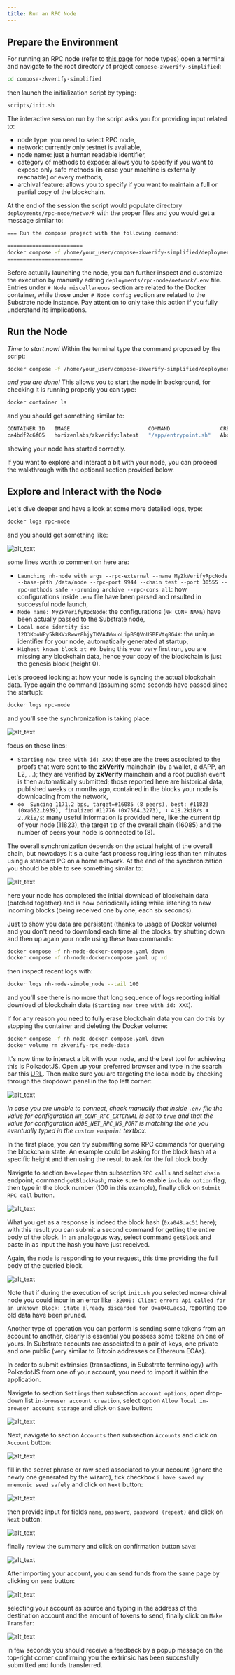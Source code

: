 ```yaml
---
title: Run an RPC Node
---
```


## Prepare the Environment

For running an RPC node (refer to [this page](../01-preliminaries.md#node-types.md) for node types) open a terminal and navigate to the root directory of project `compose-zkverify-simplified`:

```bash
cd compose-zkverify-simplified
```

then launch the initialization script by typing:

```bash
scripts/init.sh
```

The interactive session run by the script asks you for providing input related to:

- node type: you need to select RPC node,
- network: currently only testnet is available,
- node name: just a human readable identifier,
- category of methods to expose: allows you to specify if you want to expose only safe methods (in case your machine is externally reachable) or every methods,
- archival feature: allows you to specify if you want to maintain a full or partial copy of the blockchain.

At the end of the session the script would populate directory `deployments/rpc-node/`*`network`* with the proper files and you would get a message similar to:

```bash
=== Run the compose project with the following command: 

========================
docker compose -f /home/your_user/compose-zkverify-simplified/deployments/rpc-node/testnet/docker-compose.yml up -d
========================
```

Before actually launching the node, you can further inspect and customize the execution by manually editing `deployments/rpc-node/`*`network`*`/.env` file. Entries under `# Node miscellaneous` section are related to the Docker container, while those under `# Node config` section are related to the Substrate node instance. Pay attention to only take this action if you fully understand its implications.

## Run the Node

*Time to start now!* Within the terminal type the command proposed by the script:

```bash
docker compose -f /home/your_user/compose-zkverify-simplified/deployments/rpc-node/testnet/docker-compose.yml up -d
```

*and you are done!* This allows you to start the node in background, for checking it is running properly you can type:

```bash
docker container ls
```

and you should get something similar to:

```bash
CONTAINER ID   IMAGE                         COMMAND                CREATED              STATUS              NAMES
ca4bdf2c6f05   horizenlabs/zkverify:latest   "/app/entrypoint.sh"   About a minute ago   Up About a minute   rpc-node
```

showing your node has started correctly.

If you want to explore and interact a bit with your node, you can proceed the walkthrough with the optional section provided below.

## Explore and Interact with the Node

Let's dive deeper and have a look at some more detailed logs, type:

```bash
docker logs rpc-node
```

and you should get something like:

![alt_text](./img/node_start.png)

some lines worth to comment on here are:

- `Launching nh-node with args --rpc-external --name MyZkVerifyRpcNode --base-path /data/node --rpc-port 9944 --chain test --port 30555 --rpc-methods safe --pruning archive --rpc-cors all`: how configurations inside `.env` file have been parsed and resulted in successful node launch,
- `Node name: MyZkVerifyRpcNode`: the configurations (`NH_CONF_NAME`) have been actually passed to the Substrate node,
- `Local node identity is: 12D3KooWPy5kBKVxRwwz8hjyTKVA4WouoLipBSQVnUSBEVtq8G4X`: the unique identifier for your node, automatically generated at startup,
- `Highest known block at #0`: being this your very first run, you are missing any blockchain data, hence your copy of the blockchain is just the genesis block (height 0).

Let's proceed looking at how your node is syncing the actual blockchain data. Type again the command (assuming some seconds have passed since the startup):

```bash
docker logs rpc-node
```

and you'll see the synchronization is taking place:

![alt_text](./img/node_syncing.png)

focus on these lines:

- `Starting new tree with id: XXX`: these are the trees associated to the proofs that were sent to the **zkVerify** mainchain (by a wallet, a dAPP, an L2, …); they are verified by **zkVerify** mainchain and a root publish event is then automatically submitted; those reported here are historical data, published weeks or months ago, contained in the blocks your node is downloading from the network,
- `⚙⚙️  Syncing 1171.2 bps, target=#16085 (8 peers), best: #11823 (0xa652…b939), finalized #11776 (0x7564…3273), ⬇ 418.2kiB/s ⬆ 2.7kiB/s`: many useful information is provided here, like the current tip of your node (11823), the target tip of the overall chain (16085) and the number of peers your node is connected to (8).

The overall synchronization depends on the actual height of the overall chain, but nowadays it's a quite fast process requiring less than ten minutes using a standard PC on a home network. At the end of the synchronization you should be able to see something similar to:

![alt_text](./img/node_synced.png)

here your node has completed the initial download of blockchain data (batched together) and is now periodically idling while listening to new incoming blocks (being received one by one, each six seconds).

Just to show you data are persistent (thanks to usage of Docker volume) and you don't need to download each time all the blocks, try shutting down and then up again your node using these two commands:

```bash
docker compose -f nh-node-docker-compose.yaml down
docker compose -f nh-node-docker-compose.yaml up -d
```

then inspect recent logs with:

```bash
docker logs nh-node-simple_node --tail 100
```

and you'll see there is no more that long sequence of logs reporting initial download of blockchain data (`Starting new tree with id: XXX`).

If for any reason you need to fully erase blockchain data you can do this by stopping the container and deleting the Docker volume:

```bash
docker compose -f nh-node-docker-compose.yaml down
docker volume rm zkverify-rpc_node-data
```

It's now time to interact a bit with your node, and the best tool for achieving this is PolkadotJS. Open up your preferred browser and type in the search bar this [URL](https://polkadot.js.org/apps/#/explorer). Then make sure you are targeting the local node by checking through the dropdown panel in the top left corner:

![alt_text](./img/polkadotjs_check_network.png)

*In case you are unable to connect, check manually that inside `.env` file the value for configuration `NH_CONF_RPC_EXTERNAL` is set to `true` and that the value for configuration `NODE_NET_RPC_WS_PORT` is matching the one you eventually typed in the `custom endpoint` textbox.*

In the first place, you can try submitting some RPC commands for querying the blockchain state. An example could be asking for the block hash at a specific height and then using the result to ask for the full block body.

Navigate to section `Developer` then subsection `RPC calls` and select `chain` endpoint, command `getBlockHash`; make sure to enable `include option` flag, then type in the block number (100 in this example), finally click on `Submit RPC call` button.

![alt_text](./img/polkadotjs_query_block_hash.png)

What you get as a response is indeed the block hash (`0xa048…ac51` here); with this result you can submit a second command for getting the entire body of the block. In an analogous way, select command `getBlock` and paste in as input the hash you have just received.

Again, the node is responding to your request, this time providing the full body of the queried block.

![alt_text](./img/polkadotjs_query_block.png)

Note that if during the execution of script `init.sh` you selected non-archival node you could incur in an error like `-32000: Client error: Api called for an unknown Block: State already discarded for 0xa048…ac51`, reporting too old data have been pruned.

Another type of operation you can perform is sending some tokens from an account to another, clearly is essential you possess some tokens on one of yours. In Substrate accounts are associated to a pair of keys, one private and one public (very similar to Bitcoin addresses or Ethereum EOAs).

In order to submit extrinsics (transactions, in Substrate terminology) with PolkadotJS from one of your account, you need to import it within the application.

Navigate to section `Settings` then subsection `account options`, open drop-down list `in-browser account creation`, select option `Allow local in-browser account storage` and click on `Save` button:

![alt_text](./img/polkadotjs_settings.png)

Next, navigate to section `Accounts` then subsection `Accounts` and click on `Account` button:

![alt_text](./img/polkadotjs_accounts.png)

fill in the secret phrase or raw seed associated to your account (ignore the newly one generated by the wizard), tick checkbox `i have saved my mnemonic seed safely` and click on `Next` button:

![alt_text](./img/polkadotjs_accounts_s1.png)

then provide input for fields `name`, `password`, `password (repeat)` and click on `Next` button:

![alt_text](./img/polkadotjs_accounts_s2.png)

finally review the summary and click on confirmation button `Save`:

![alt_text](./img/polkadotjs_accounts_s3.png)

After importing your account, you can send funds from the same page by clicking on `send` button:

![alt_text](./img/polkadotjs_send_tokens.png)

selecting your account as source and typing in the address of the destination account and the amount of tokens to send, finally click on `Make Transfer`:

![alt_text](./img/polkadotjs_send_tokens_s1.png)

in few seconds you should receive a feedback by a popup message on the top-right corner confirming you the extrinsic has been succesfully submitted and funds transferred.
